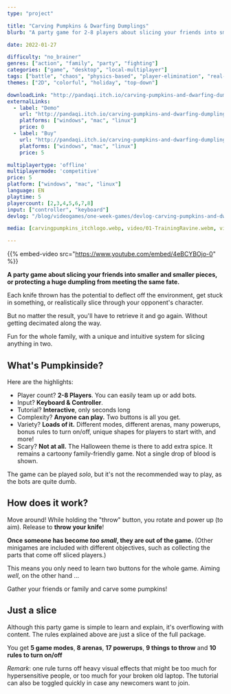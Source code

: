 ```yaml
---
type: "project"

title: "Carving Pumpkins & Dwarfing Dumplings"
blurb: "A party game for 2-8 players about slicing your friends into smaller pieces, or preventing a huge dumpling from meeting the same fate."

date: 2022-01-27

difficulty: "no_brainer"
genres: ["action", "family", "party", "fighting"]
categories: ["game", "desktop", "local-multiplayer"]
tags: ["battle", "chaos", "physics-based", "player-elimination", "real-time", "shared-map", "game-modes", "modular", "powerups", "map-selection"]
themes: ["2D", "colorful", "holiday", "top-down"]

downloadLink: "http://pandaqi.itch.io/carving-pumpkins-and-dwarfing-dumplings/"
externalLinks:
  - label: "Demo"
    url: "http://pandaqi.itch.io/carving-pumpkins-and-dwarfing-dumplings/"
    platforms: ["windows", "mac", "linux"]
    price: 0 
  - label: "Buy"
    url: "http://pandaqi.itch.io/carving-pumpkins-and-dwarfing-dumplings/"
    platforms: ["windows", "mac", "linux"]
    price: 5

multiplayertype: 'offline'
multiplayermode: 'competitive'
price: 5
platform: ["windows", "mac", "linux"]
language: EN
playtime: 5
playercount: [2,3,4,5,6,7,8]
input: ["controller", "keyboard"]
devlog: "/blog/videogames/one-week-games/devlog-carving-pumpkins-and-dwarfing-dumplings/"

media: [carvingpumpkins_itchlogo.webp, video/01-TrainingRavine.webm, video/02-FamilyDinner.webm, video/03-JungleAndTown.webm, video/04-SwimmingPoolAndBlackouts.webm, video/05-ForestAndPirate.webm, video/06-HauntedHouse.webm, video/07-Menus.webm, video/08-GraveyardAndTown.webm, video/09-DinnerAndRavine.webm]

---
```


{{% embed-video src="https://www.youtube.com/embed/4eBCYBOjo-0" %}}

**A party game about slicing your friends into smaller and smaller pieces, or protecting a huge dumpling from meeting the same fate.**

Each knife thrown has the potential to deflect off the environment, get stuck in something, or realistically slice through your opponent's character. 

But no matter the result, you'll have to retrieve it and go again. Without getting decimated along the way.

Fun for the whole family, with a unique and intuitive system for slicing anything in two.

## What's Pumpkinside?

Here are the highlights:

* Player count? **2-8 Players**. You can easily team up or add bots.
* Input? **Keyboard & Controller**.
* Tutorial? **Interactive**, only seconds long
* Complexity? **Anyone can play.** Two buttons is all you get.
* Variety? **Loads  of it.** Different modes, different arenas, many powerups, bonus rules to turn on/off, unique shapes for players to start with, and more!
* Scary? **Not at all.** The Halloween theme is there to add extra spice. It remains a cartoony family-friendly game. Not a single drop of blood is shown.

The game can be played _solo_, but it's not the recommended way to play, as the bots are quite dumb. 

## How does it work?

Move around! While holding the "throw" button, you rotate and power up (to aim). Release to **throw your knife**!

**Once someone has become _too small_, they are out of the game.** (Other minigames are included with different objectives, such as collecting the parts that come off sliced players.)

This means you only need to learn two buttons for the whole game. Aiming _well_, on the other hand ...

Gather your friends or family and carve some pumpkins!

## Just a slice

Although this party game is simple to learn and explain, it's overflowing with content. The rules explained above are just a slice of the full package.

You get **5 game modes**, **8 arenas**, **17 powerups**, **9 things to throw** and **10 rules to turn on/off**

_Remark_: one rule turns off heavy visual effects that might be too much for hypersensitive people, or too much for your broken old laptop. The tutorial can also be toggled quickly in case any newcomers want to join.